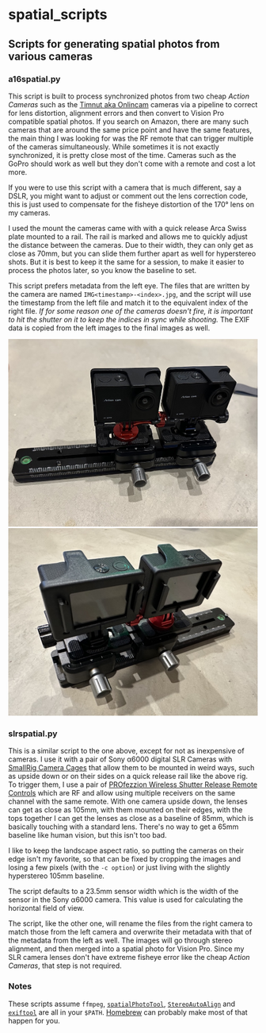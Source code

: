 # spatial_scripts
## Scripts for generating spatial photos from various cameras

### a16spatial.py

This script is built to process synchronized photos from two cheap _Action Cameras_ such as the [Timnut aka Onlincam](https://www.amazon.com/dp/B0DD3S6YMM) cameras via a pipeline to correct for lens distortion, alignment errors and then convert to Vision Pro compatible spatial photos. If you search on Amazon, there are many such cameras that are around the same price point and have the same features, the main thing I was looking for was the RF remote that can trigger multiple of the cameras simultaneously.  While sometimes it is not exactly synchronized, it is pretty close most of the time. Cameras such as the GoPro should work as well but they don't come with a remote and cost a lot more.

If you were to use this script with a camera that is much different, say a DSLR, you might want to adjust or comment out the lens correction code, this is just used to compensate for the fisheye distortion of the 170° lens on my cameras.

I used the mount the cameras came with with a quick release Arca Swiss plate mounted to a rail.  The rail is marked and allows me to quickly adjust the distance between the cameras.  Due to their width, they can only get as close as 70mm, but you can slide them further apart as well for hyperstereo shots. But it is best to keep it the same for a session, to make it easier to process the photos later, so you know the baseline to set.

This script prefers metadata from the left eye. The files that are written by the camera are named `IMG<timestamp>-<index>.jpg`, and the script will use the timestamp from the left file and match it to the equivalent index of the right file.  _If for some reason one of the cameras doesn't fire, it is important to hit the shutter on it to keep the indices in sync while shooting._ The EXIF data is copied from the left images to the final images as well.

![image](images/front.jpeg)
![image](images/back.jpeg)

### slrspatial.py

This is a similar script to the one above, except for not as inexpensive of cameras.  I use it with a pair of Sony α6000 digital SLR Cameras with [SmallRig Camera Cages](https://www.amazon.com/dp/B0185IAYZY) that allow them to be mounted in weird ways, such as upside down or on their sides on a quick release rail like the above rig.  To trigger them, I use a pair of [PROfezzion Wireless Shutter Release Remote Controls](https://www.amazon.com/dp/B09HJDZ5VL) which are RF and allow using multiple receivers on the same channel with the same remote.  With one camera upside down, the lenses can get as close as 105mm, with them mounted on their edges, with the tops together I can get the lenses as close as a baseline of 85mm, which is basically touching with a standard lens.  There's no way to get a 65mm baseline like human vision, but this isn't too bad.

I like to keep the landscape aspect ratio, so putting the cameras on their edge isn't my favorite, so that can be fixed by cropping the images and losing a few pixels (with the `-c option`) or just living with the slightly hyperstereo 105mm baseline.

The script defaults to a 23.5mm sensor width which is the width of the sensor in the Sony α6000 camera.  This value is used for calculating the horizontal field of view.

The script, like the other one, will rename the files from the right camera to match those from the left camera and overwrite their metadata with that of the metadata from the left as well.  The images will go through stereo alignment, and then merged into a spatial photo for Vision Pro.  Since my SLR camera lenses don't have extreme fisheye error like the cheap _Action Cameras_, that step is not required.

### Notes

These scripts assume `ffmpeg`, [`spatialPhotoTool`](https://github.com/zenwheel/spatialPhotoTool), [`StereoAutoAlign`](https://stereo.jpn.org/stereoautoalign/index_mace.html) and [`exiftool`](https://www.exiftool.org) are all in your `$PATH`.  [Homebrew](https://brew.sh) can probably make most of that happen for you.
